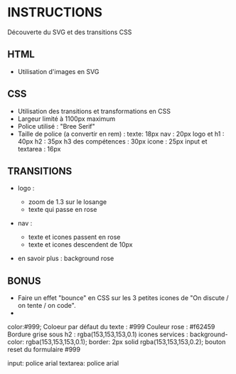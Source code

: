 # INSTRUCTIONS
Découverte du SVG et des transitions CSS

## HTML
- Utilisation d'images en SVG

## CSS
- Utilisation des transitions et transformations en CSS
- Largeur limité à 1100px maximum
- Police utilisé : "Bree Serif"
- Taille de police (a convertir en rem) :
    texte: 18px
    nav : 20px
    logo et h1 : 40px
    h2 : 35px
    h3 des compétences : 30px
    icone : 25px
    input et textarea : 16px

## TRANSITIONS
- logo :
    - zoom de 1.3 sur le losange
    - texte qui passe en rose

- nav :
    - texte et icones passent en rose
    - texte et icones descendent de 10px

- en savoir plus : background rose

## BONUS
- Faire un effet "bounce" en CSS sur les 3 petites icones de "On discute / on tente / on code".
- 



color:#999;
Coloeur par défaut du texte : #999
Couleur rose : #f62459
Bordure grise sous h2 : rgba(153,153,153,0.1)
icones services : background-color: rgba(153,153,153,0.1);
border: 2px solid rgba(153,153,153,0.2);
bouton reset du formulaire #999

input: police arial
textarea: police arial

